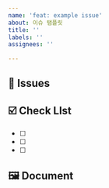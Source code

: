 ```yaml
---
name: 'feat: example issue'
about: 이슈 탬플릿
title: ''
labels: ''
assignees: ''

---
```


## 🎵 Issues 


## ☑️ Check LIst
- [ ] 
- [ ] 
- [ ] 

## 🖼️ Document
